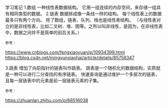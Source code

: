 学习笔记
1.数组
    一种线性表数据结构。
    它用一组连续的内存空间，来存储一组具有相同类型的数据。
2.链表
    数据排成像一条线一样的结构。
    每个线性表上的数据最多只有两个方向。
    除了数组，链表、队列、栈也是线性表结构。
（与线性表对立的是非线性表，比如二叉树、堆、图等。之所以叫非线性，是因为，在非线性表中，数据之间并不是简单的前后关系。）

    参考：
https://www.cnblogs.com/fengxiaoyuan/p/10934399.html
https://blog.csdn.net/mingyunxiaohai/article/details/85758347

3.跳表
    增加了向前指针的链表叫作跳表。
    跳表是一个随机化的数据结构，实质就是一种可以进行二分查找的有序链表。
    快速查询是通过维护一个多层次的链表，且每一层链表中的元素是前一层链表元素的子集。

    参考：
https://zhuanlan.zhihu.com/p/68516038